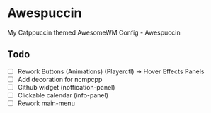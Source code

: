 # Awespuccin
My Catppuccin themed AwesomeWM Config - Awespuccin


## <samp>Todo</samp>
- [ ] Rework Buttons (Animations) (Playerctl) -> Hover Effects Panels
- [ ] Add decoration for ncmpcpp
- [ ] Github widget (notfication-panel)
- [ ] Clickable calendar (info-panel)
- [ ] Rework main-menu

